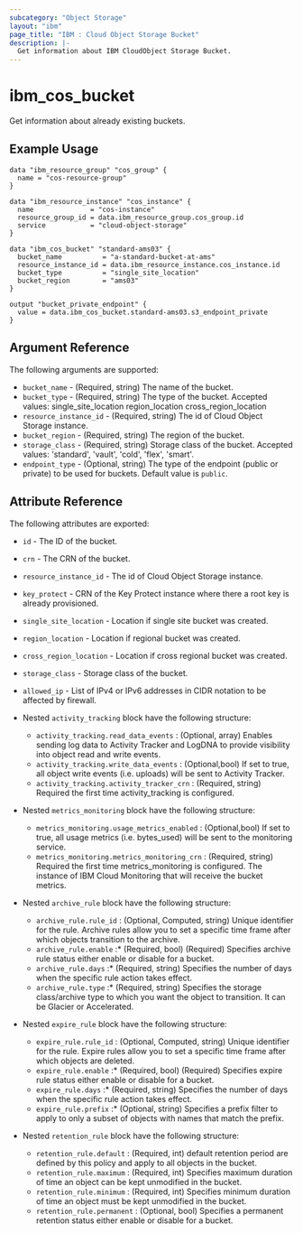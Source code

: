 ```yaml
---
subcategory: "Object Storage"
layout: "ibm"
page_title: "IBM : Cloud Object Storage Bucket"
description: |-
  Get information about IBM CloudObject Storage Bucket.
---
```


# ibm\_cos_bucket

Get information about already existing buckets.

## Example Usage

```hcl
data "ibm_resource_group" "cos_group" {
  name = "cos-resource-group"
}

data "ibm_resource_instance" "cos_instance" {
  name              = "cos-instance"
  resource_group_id = data.ibm_resource_group.cos_group.id
  service           = "cloud-object-storage"
}

data "ibm_cos_bucket" "standard-ams03" {
  bucket_name          = "a-standard-bucket-at-ams"
  resource_instance_id = data.ibm_resource_instance.cos_instance.id
  bucket_type          = "single_site_location"
  bucket_region        = "ams03"
}

output "bucket_private_endpoint" {
  value = data.ibm_cos_bucket.standard-ams03.s3_endpoint_private
}
```

## Argument Reference

The following arguments are supported:

* `bucket_name` - (Required, string) The name of the bucket.
* `bucket_type` - (Required, string) The type of the bucket. Accepted values: single_site_location region_location cross_region_location
* `resource_instance_id` - (Required, string) The id of Cloud Object Storage instance.
* `bucket_region` - (Required, string) The region of the bucket.
* `storage_class` - (Required, string) Storage class of the bucket. Accepted values: 'standard', 'vault', 'cold', 'flex', 'smart'.
* `endpoint_type` - (Optional, string) The type of the endpoint (public or private) to be used for buckets. Default value is `public`.


## Attribute Reference

The following attributes are exported:

* `id` - The ID of the bucket.
* `crn` - The CRN of the bucket.
* `resource_instance_id` - The id of Cloud Object Storage instance.
* `key_protect` - CRN of the Key Protect instance where there a root key is already provisioned.
* `single_site_location` - Location if single site bucket was created.
* `region_location` - Location if regional bucket was created.
* `cross_region_location` - Location if cross regional bucket was created.
* `storage_class` - Storage class of the bucket.
* `allowed_ip` - List of IPv4 or IPv6 addresses in CIDR notation to be affected by firewall.
* Nested `activity_tracking` block have the following structure:
	*	`activity_tracking.read_data_events` : (Optional, array) Enables sending log data to Activity Tracker and LogDNA to provide visibility into object read and write events.
	*	`activity_tracking.write_data_events` : (Optional,bool) If set to true, all object write events (i.e. uploads) will be sent to Activity Tracker.
	*	`activity_tracking.activity_tracker_crn` : (Required, string) Required the first time activity_tracking is configured.
* Nested `metrics_monitoring` block have the following structure:
	*	`metrics_monitoring.usage_metrics_enabled` : (Optional,bool) If set to true, all usage metrics (i.e. bytes_used) will be sent to the monitoring service.
	*	`metrics_monitoring.metrics_monitoring_crn` : (Required, string) Required the first time metrics_monitoring is configured. The instance of IBM Cloud Monitoring that will receive the bucket metrics.
* Nested `archive_rule` block have the following structure:
	*	`archive_rule.rule_id` : (Optional, Computed, string) Unique identifier for the rule. Archive rules allow you to set a specific time frame after which objects transition to the archive.
	*	`archive_rule.enable` :* (Required, bool) (Required) Specifies archive rule status either enable or disable for a bucket.
	*	`archive_rule.days` :* (Required, string)  Specifies the number of days when the specific rule action takes effect.
	*	`archive_rule.type` :* (Required, string) Specifies the storage class/archive type to which you want the object to transition. It can be Glacier or Accelerated.
* Nested `expire_rule` block have the following structure:
	*	`expire_rule.rule_id` : (Optional, Computed, string) Unique identifier for the rule. Expire rules allow you to set a specific time frame after which objects are deleted.
	*	`expire_rule.enable` :* (Required, bool) (Required) Specifies expire rule status either enable or disable for a bucket.
	*	`expire_rule.days`   :* (Required, string)  Specifies the number of days when the specific rule action takes effect.
	*	`expire_rule.prefix` :* (Optional, string) Specifies a prefix filter to apply to only a subset of objects with names that match the prefix.

* Nested `retention_rule` block have the following structure:
	*	`retention_rule.default` : (Required, int) default retention period are defined by this policy and apply to all objects in the bucket.
	*	`retention_rule.maximum` : (Required, int) Specifies maximum duration of time an object can be kept unmodified in the bucket.
	*	`retention_rule.minimum` : (Required, int) Specifies minimum duration of time an object must be kept unmodified in the bucket.
	*	`retention_rule.permanent` : (Optional, bool) Specifies a permanent retention status either enable or disable for a bucket.

